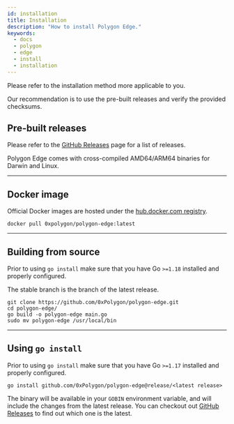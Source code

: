 ```yaml
---
id: installation
title: Installation
description: "How to install Polygon Edge."
keywords:
  - docs
  - polygon
  - edge
  - install
  - installation
---
```


Please refer to the installation method more applicable to you.

Our recommendation is to use the pre-built releases and verify the provided checksums.

## Pre-built releases

Please refer to the [GitHub Releases](https://github.com/0xPolygon/polygon-edge/releases) page for a list of releases.

Polygon Edge comes with cross-compiled AMD64/ARM64 binaries for Darwin and Linux.

--- 

## Docker image

Official Docker images are hosted under the [hub.docker.com registry](https://hub.docker.com/r/0xpolygon/polygon-edge).

`docker pull 0xpolygon/polygon-edge:latest`

---

## Building from source

Prior to using `go install` make sure that you have Go `>=1.18` installed and properly configured.

The stable branch is the branch of the latest release.

```shell
git clone https://github.com/0xPolygon/polygon-edge.git
cd polygon-edge/
go build -o polygon-edge main.go
sudo mv polygon-edge /usr/local/bin
```

---

## Using `go install`

Prior to using `go install` make sure that you have Go `>=1.17` installed and properly configured.

`go install github.com/0xPolygon/polygon-edge@release/<latest release>`

The binary will be available in your `GOBIN` environment variable, and will include the changes from the latest release. You can checkout out [GitHub Releases](https://github.com/0xPolygon/polygon-edge/releases) to find out which one is the latest.
